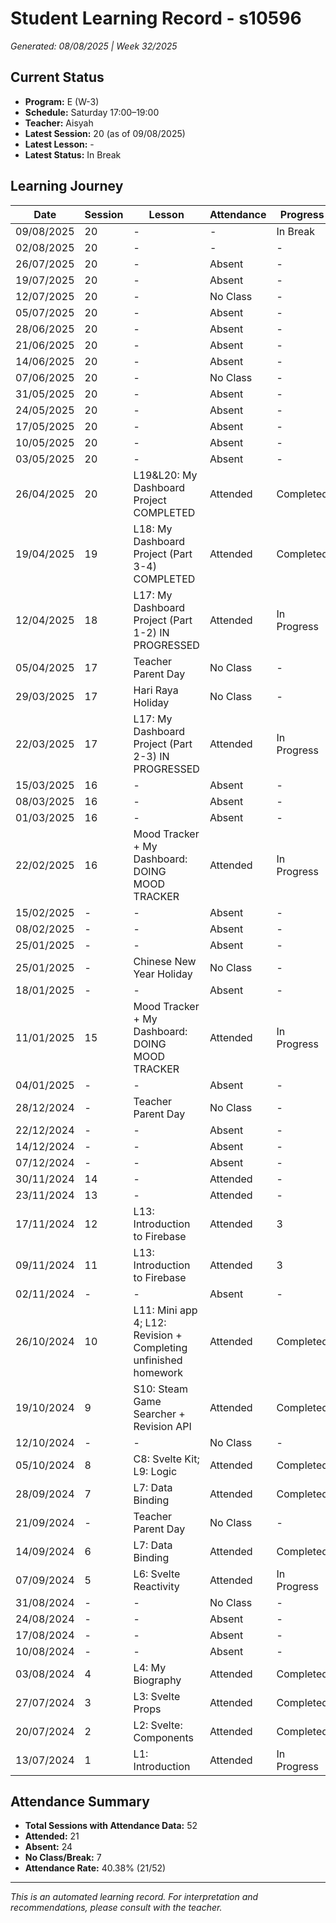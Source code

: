 # Student Learning Record - s10596
*Generated: 08/08/2025 | Week 32/2025*

## Current Status
- **Program:** E (W-3)
- **Schedule:** Saturday 17:00–19:00  
- **Teacher:** Aisyah
- **Latest Session:** 20 (as of 09/08/2025)
- **Latest Lesson:** -
- **Latest Status:** In Break

## Learning Journey
| Date       | Session | Lesson                                                                                   | Attendance | Progress     |
|------------|---------|------------------------------------------------------------------------------------------|------------|--------------|
| 09/08/2025 | 20      | -                                                                                        | -          | In Break     |
| 02/08/2025 | 20      | -                                                                                        | -          | -            |
| 26/07/2025 | 20      | -                                                                                        | Absent     | -            |
| 19/07/2025 | 20      | -                                                                                        | Absent     | -            |
| 12/07/2025 | 20      | -                                                                                        | No Class   | -            |
| 05/07/2025 | 20      | -                                                                                        | Absent     | -            |
| 28/06/2025 | 20      | -                                                                                        | Absent     | -            |
| 21/06/2025 | 20      | -                                                                                        | Absent     | -            |
| 14/06/2025 | 20      | -                                                                                        | Absent     | -            |
| 07/06/2025 | 20      | -                                                                                        | No Class   | -            |
| 31/05/2025 | 20      | -                                                                                        | Absent     | -            |
| 24/05/2025 | 20      | -                                                                                        | Absent     | -            |
| 17/05/2025 | 20      | -                                                                                        | Absent     | -            |
| 10/05/2025 | 20      | -                                                                                        | Absent     | -            |
| 03/05/2025 | 20      | -                                                                                        | Absent     | -            |
| 26/04/2025 | 20      | L19&L20: My Dashboard Project COMPLETED                                                  | Attended   | Completed    |
| 19/04/2025 | 19      | L18: My Dashboard Project (Part 3-4) COMPLETED                                           | Attended   | Completed    |
| 12/04/2025 | 18      | L17: My Dashboard Project (Part 1-2) IN PROGRESSED                                       | Attended   | In Progress  |
| 05/04/2025 | 17      | Teacher Parent Day                                                                       | No Class   | -            |
| 29/03/2025 | 17      | Hari Raya Holiday                                                                        | No Class   | -            |
| 22/03/2025 | 17      | L17: My Dashboard Project (Part 2-3) IN PROGRESSED                                       | Attended   | In Progress  |
| 15/03/2025 | 16      | -                                                                                        | Absent     | -            |
| 08/03/2025 | 16      | -                                                                                        | Absent     | -            |
| 01/03/2025 | 16      | -                                                                                        | Absent     | -            |
| 22/02/2025 | 16      | Mood Tracker + My Dashboard: DOING MOOD TRACKER                                          | Attended   | In Progress  |
| 15/02/2025 | -       | -                                                                                        | Absent     | -            |
| 08/02/2025 | -       | -                                                                                        | Absent     | -            |
| 25/01/2025 | -       | -                                                                                        | Absent     | -            |
| 25/01/2025 | -       | Chinese New Year Holiday                                                                 | No Class   | -            |
| 18/01/2025 | -       | -                                                                                        | Absent     | -            |
| 11/01/2025 | 15      | Mood Tracker + My Dashboard: DOING MOOD TRACKER                                          | Attended   | In Progress  |
| 04/01/2025 | -       | -                                                                                        | Absent     | -            |
| 28/12/2024 | -       | Teacher Parent Day                                                                       | No Class   | -            |
| 22/12/2024 | -       | -                                                                                        | Absent     | -            |
| 14/12/2024 | -       | -                                                                                        | Absent     | -            |
| 07/12/2024 | -       | -                                                                                        | Absent     | -            |
| 30/11/2024 | 14      | -                                                                                        | Attended   | -            |
| 23/11/2024 | 13      | -                                                                                        | Attended   | -            |
| 17/11/2024 | 12      | L13: Introduction to Firebase                                                            | Attended   | 3            |
| 09/11/2024 | 11      | L13: Introduction to Firebase                                                            | Attended   | 3            |
| 02/11/2024 | -       | -                                                                                        | Absent     | -            |
| 26/10/2024 | 10      | L11: Mini app 4; L12: Revision + Completing unfinished homework                          | Attended   | Completed    |
| 19/10/2024 | 9       | S10: Steam Game Searcher + Revision API                                                  | Attended   | Completed    |
| 12/10/2024 | -       | -                                                                                        | No Class   | -            |
| 05/10/2024 | 8       | C8: Svelte Kit; L9: Logic                                                                 | Attended   | Completed    |
| 28/09/2024 | 7       | L7: Data Binding                                                                          | Attended   | Completed    |
| 21/09/2024 | -       | Teacher Parent Day                                                                       | No Class   | -            |
| 14/09/2024 | 6       | L7: Data Binding                                                                          | Attended   | Completed    |
| 07/09/2024 | 5       | L6: Svelte Reactivity                                                                     | Attended   | In Progress  |
| 31/08/2024 | -       | -                                                                                        | No Class   | -            |
| 24/08/2024 | -       | -                                                                                        | Absent     | -            |
| 17/08/2024 | -       | -                                                                                        | Absent     | -            |
| 10/08/2024 | -       | -                                                                                        | Absent     | -            |
| 03/08/2024 | 4       | L4: My Biography                                                                          | Attended   | Completed    |
| 27/07/2024 | 3       | L3: Svelte Props                                                                          | Attended   | Completed    |
| 20/07/2024 | 2       | L2: Svelte: Components                                                                    | Attended   | Completed    |
| 13/07/2024 | 1       | L1: Introduction                                                                          | Attended   | In Progress  |

## Attendance Summary
- **Total Sessions with Attendance Data:** 52
- **Attended:** 21
- **Absent:** 24
- **No Class/Break:** 7
- **Attendance Rate:** 40.38% (21/52)

---
*This is an automated learning record. For interpretation and recommendations, please consult with the teacher.*

